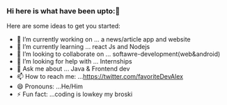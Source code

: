 ### Hi here is what have been upto:👋


Here are some ideas to get you started:

- 🔭 I’m currently working on ... a news/article app and website
- 🌱 I’m currently learning ... react Js and Nodejs
- 👯 I’m looking to collaborate on ... softawre-development(web&android)
- 🤔 I’m looking for help with ...  Internships
- 💬 Ask me about ... Java & Frontend dev
- 📫 How to reach me: ...https://twitter.com/favoriteDevAlex
- 😄 Pronouns: ...He/Him
- ⚡ Fun fact: ...coding is lowkey my broski

